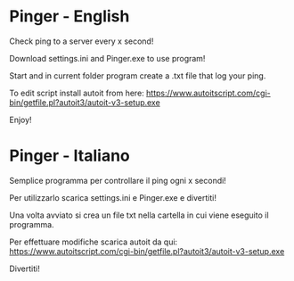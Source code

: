 # Pinger - English
Check ping to a server every x second!

Download settings.ini and Pinger.exe to use program!

Start and in current folder program create a .txt file that log your ping.

To edit script install autoit from here: https://www.autoitscript.com/cgi-bin/getfile.pl?autoit3/autoit-v3-setup.exe

Enjoy!

# Pinger - Italiano
Semplice programma per controllare il ping ogni x secondi!

Per utilizzarlo scarica settings.ini e Pinger.exe e divertiti!

Una volta avviato si crea un file txt nella cartella in cui viene eseguito il programma.

Per effettuare modifiche scarica autoit da qui: https://www.autoitscript.com/cgi-bin/getfile.pl?autoit3/autoit-v3-setup.exe

Divertiti!